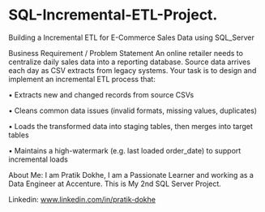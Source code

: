 # SQL-Incremental-ETL-Project.
Building a Incremental ETL for E-Commerce Sales Data using SQL_Server





 Business Requirement / Problem Statement
 An online retailer needs to centralize daily sales data into a reporting database. Source data arrives
 each day as CSV extracts from legacy systems. Your task is to design and implement an incremental
 ETL process that: 

 • Extracts new and changed records from source CSVs

 • Cleans common data issues (invalid formats, missing values, duplicates)

 • Loads the transformed data into staging tables, then merges into target tables

 • Maintains a high-watermark (e.g. last loaded order_date) to support incremental loads


About Me:
I am Pratik Dokhe, I am a Passionate Learner and working as a Data Engineer at Accenture.
This is My 2nd SQL Server Project.

Linkedin: www.linkedin.com/in/pratik-dokhe
